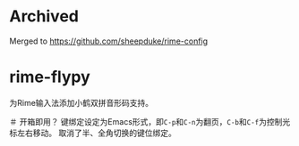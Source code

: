 # Archived

Merged to https://github.com/sheepduke/rime-config

# rime-flypy
为Rime输入法添加小鹤双拼音形码支持。

＃ 开箱即用？
键绑定设定为Emacs形式，即`C-p`和`C-n`为翻页，`C-b`和`C-f`为控制光标左右移动。
取消了半、全角切换的键位绑定。
